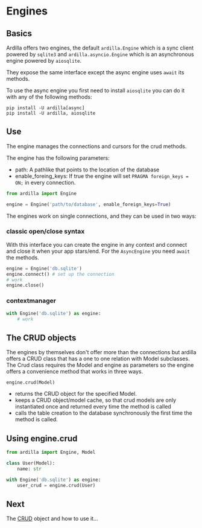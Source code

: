 # Engines

## Basics

Ardilla offers two engines, the default `ardilla.Engine` which is a sync client powered by `sqlite3` and `ardilla.asyncio.Engine` which is an asynchronous engine powered by `aiosqlite`. 

They expose the same interface except the async engine uses `await` its methods.

To use the async engine you first need to install `aiosqlite` you can do it with any of the following methods:

```
pip install -U ardilla[async]
pip install -U ardilla, aiosqlite
```

## Use

The engine manages the connections and cursors for the crud methods.

The engine has the following parameters:

- path: A pathlike that points to the location of the database
- enable_foreing_keys: If true the engine will set `PRAGMA foreign_keys = ON;` in every connection.

```py
from ardilla import Engine

engine = Engine('path/to/database', enable_foreign_keys=True)

```

The engines work on single connections, and they can be used in two ways:

### classic open/close syntax
With this interface you can create the engine in any context and connect and close it when your app stars/end.
For the `AsyncEngine` you need `await` the methods.
```py
engine = Engine('db.sqlite')
engine.connect() # set up the connection
# work
engine.close()
```

### contextmanager
```py
with Engine('db.sqlite') as engine:
    # work
```
## The CRUD objects

The engines by themselves don't offer more than the connections but ardilla offers a CRUD class that has a one to one relation with Model subclasses. The Crud class requires the Model and engine as parameters so the engine offers a convenience method that works in three ways.

`engine.crud(Model)`

- returns the CRUD object for the specified Model.
- keeps a CRUD object/model cache, so that crud models are only instantiated once and returned every time the method is called
- calls the table creation to the database synchronously the first time the method is called.

## Using engine.crud

```py
from ardilla import Engine, Model

class User(Model):
    name: str

with Engine('db.sqlite') as engine:
    user_crud = engine.crud(User)
```


## Next

The [CRUD](crud.md) object and how to use it...
